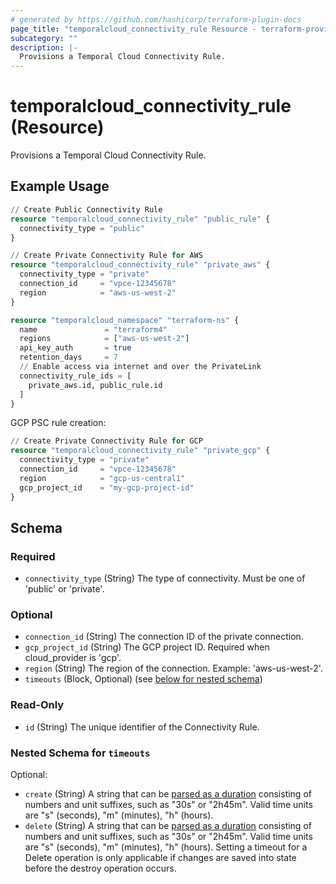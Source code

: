 ```yaml
---
# generated by https://github.com/hashicorp/terraform-plugin-docs
page_title: "temporalcloud_connectivity_rule Resource - terraform-provider-temporalcloud"
subcategory: ""
description: |-
  Provisions a Temporal Cloud Connectivity Rule.
---
```


# temporalcloud_connectivity_rule (Resource)

Provisions a Temporal Cloud Connectivity Rule.

## Example Usage

```terraform
// Create Public Connectivity Rule
resource "temporalcloud_connectivity_rule" "public_rule" {
  connectivity_type = "public"
}

// Create Private Connectivity Rule for AWS
resource "temporalcloud_connectivity_rule" "private_aws" {
  connectivity_type = "private"
  connection_id     = "vpce-12345678"
  region            = "aws-us-west-2"
}

resource "temporalcloud_namespace" "terraform-ns" {
  name               = "terraform4"
  regions            = ["aws-us-west-2"]
  api_key_auth       = true
  retention_days     = 7
  // Enable access via internet and over the PrivateLink
  connectivity_rule_ids = [
    private_aws.id, public_rule.id
  ]
}
```

GCP PSC rule creation:

```terraform
// Create Private Connectivity Rule for GCP
resource "temporalcloud_connectivity_rule" "private_gcp" {
  connectivity_type = "private"
  connection_id     = "vpce-12345678"
  region            = "gcp-us-central1"
  gcp_project_id    = "my-gcp-project-id"
}
```

<!-- schema generated by tfplugindocs -->
## Schema

### Required

- `connectivity_type` (String) The type of connectivity. Must be one of 'public' or 'private'.

### Optional

- `connection_id` (String) The connection ID of the private connection.
- `gcp_project_id` (String) The GCP project ID. Required when cloud_provider is 'gcp'.
- `region` (String) The region of the connection. Example: 'aws-us-west-2'.
- `timeouts` (Block, Optional) (see [below for nested schema](#nestedblock--timeouts))

### Read-Only

- `id` (String) The unique identifier of the Connectivity Rule.

<a id="nestedblock--timeouts"></a>
### Nested Schema for `timeouts`

Optional:

- `create` (String) A string that can be [parsed as a duration](https://pkg.go.dev/time#ParseDuration) consisting of numbers and unit suffixes, such as "30s" or "2h45m". Valid time units are "s" (seconds), "m" (minutes), "h" (hours).
- `delete` (String) A string that can be [parsed as a duration](https://pkg.go.dev/time#ParseDuration) consisting of numbers and unit suffixes, such as "30s" or "2h45m". Valid time units are "s" (seconds), "m" (minutes), "h" (hours). Setting a timeout for a Delete operation is only applicable if changes are saved into state before the destroy operation occurs.
